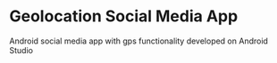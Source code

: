# Geolocation Social Media App
Android social media app with gps functionality developed on Android Studio
